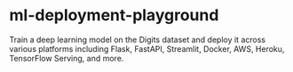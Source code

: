 # ml-deployment-playground
Train a deep learning model on the Digits dataset and deploy it across various platforms including Flask, FastAPI, Streamlit, Docker, AWS, Heroku, TensorFlow Serving, and more.
